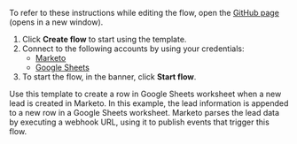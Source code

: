 To refer to these instructions while editing the flow, open the [GitHub page](https://github.com/ot4i/app-connect-templates/tree/master/resources/markdown/Create%20a%20row%20in%20Google%20Sheets%20worksheet%20when%20a%20new%20lead%20is%20created%20in%20Marketo_instructions.md) (opens in a new window).


1. Click **Create flow** to start using the template.
2. Connect to the following accounts by using your credentials:
   - [Marketo](https://www.ibm.com/docs/en/app-connect/containers_cd?topic=apps-marketo)
   - [Google Sheets](https://www.ibm.com/docs/en/app-connect/containers_cd?topic=apps-google-sheets)
3. To start the flow, in the banner, click **Start flow**.


Use this template to create a row in Google Sheets worksheet when a new lead is created in Marketo. In this example, the lead information is appended to a new row in a Google Sheets worksheet. Marketo parses the lead data by executing a webhook URL, using it to publish events that trigger this flow.